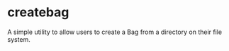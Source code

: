createbag
=========

A simple utility to allow users to create a Bag from a directory on their file system.
